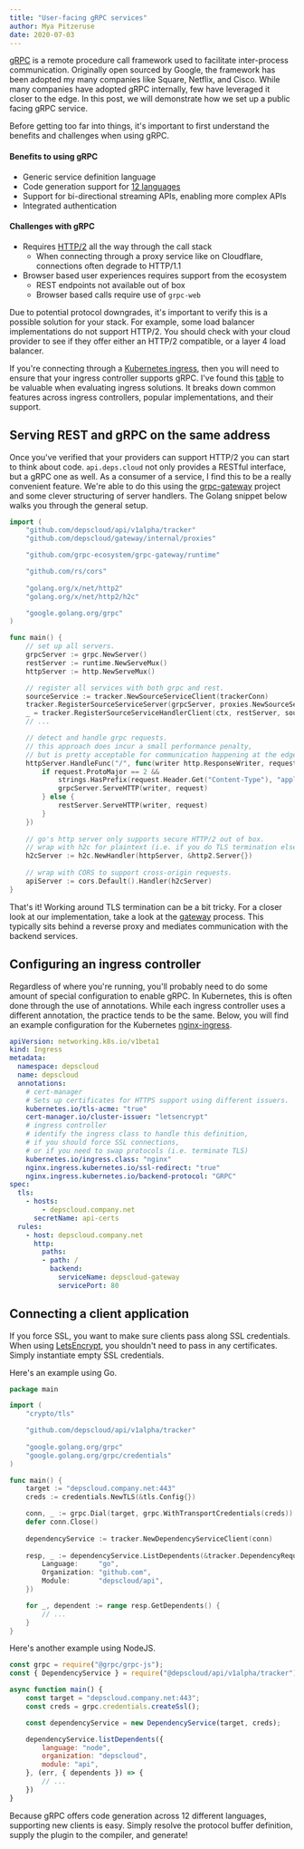 ```yaml
---
title: "User-facing gRPC services"
author: Mya Pitzeruse
date: 2020-07-03
---
```


[gRPC](https://grpc.io/) is a remote procedure call framework used to facilitate inter-process communication.
Originally open sourced by Google, the framework has been adopted my many companies like Square, Netflix, and Cisco.
While many companies have adopted gRPC internally, few have leveraged it closer to the edge.
In this post, we will demonstrate how we set up a public facing gRPC service.

Before getting too far into things, it's important to first understand the benefits and challenges when using gRPC.

#### Benefits to using gRPC

* Generic service definition language
* Code generation support for [12 languages](https://grpc.io/docs/languages/)
* Support for bi-directional streaming APIs, enabling more complex APIs
* Integrated authentication

#### Challenges with gRPC

* Requires [HTTP/2](https://http2.github.io/) all the way through the call stack
  * When connecting through a proxy service like on Cloudflare, connections often degrade to HTTP/1.1
* Browser based user experiences requires support from the ecosystem
  * REST endpoints not available out of box
  * Browser based calls require use of `grpc-web`

Due to potential protocol downgrades, it's important to verify this is a possible solution for your stack.
For example, some load balancer implementations do not support HTTP/2.
You should check with your cloud provider to see if they offer either an HTTP/2 compatible, or a layer 4 load balancer.

If you're connecting through a [Kubernetes ingress](https://kubernetes.io/docs/concepts/services-networking/ingress-controllers/),
then you will need to ensure that your ingress controller supports gRPC.
I've found this [table](https://docs.google.com/spreadsheets/d/1DnsHtdHbxjvHmxvlu7VhzWcWgLAn_Mc5L1WlhLDA__k)
to be valuable when evaluating ingress solutions.
It breaks down common features across ingress controllers, popular implementations, and their support.

## Serving REST and gRPC on the same address

Once you've verified that your providers can support HTTP/2 you can start to think about code. 
`api.deps.cloud` not only provides a RESTful interface, but a gRPC one as well.
As a consumer of a service, I find this to be a really convenient feature.
We're able to do this using the [grpc-gateway](https://github.com/grpc-ecosystem/grpc-gateway) project and some clever
structuring of server handlers.
The Golang snippet below walks you through the general setup.

```go
import (
    "github.com/depscloud/api/v1alpha/tracker"
    "github.com/depscloud/gateway/internal/proxies"

    "github.com/grpc-ecosystem/grpc-gateway/runtime"

    "github.com/rs/cors"
        
    "golang.org/x/net/http2"
    "golang.org/x/net/http2/h2c"

    "google.golang.org/grpc"
)

func main() {
    // set up all servers.
    grpcServer := grpc.NewServer()
    restServer := runtime.NewServeMux()
    httpServer := http.NewServeMux()

    // register all services with both grpc and rest.
    sourceService := tracker.NewSourceServiceClient(trackerConn)
    tracker.RegisterSourceServiceServer(grpcServer, proxies.NewSourceServiceProxy(sourceService))
    _ = tracker.RegisterSourceServiceHandlerClient(ctx, restServer, sourceService)
    // ...

    // detect and handle grpc requests.
    // this approach does incur a small performance penalty, 
    // but is pretty acceptable for communication happening at the edge. 
    httpServer.HandleFunc("/", func(writer http.ResponseWriter, request *http.Request) {
        if request.ProtoMajor == 2 &&
            strings.HasPrefix(request.Header.Get("Content-Type"), "application/grpc") {
            grpcServer.ServeHTTP(writer, request)
        } else {
            restServer.ServeHTTP(writer, request)
        }
    })
    
    // go's http server only supports secure HTTP/2 out of box.
    // wrap with h2c for plaintext (i.e. if you do TLS termination elsewhere.)
    h2cServer := h2c.NewHandler(httpServer, &http2.Server{})
    
    // wrap with CORS to support cross-origin requests.
    apiServer := cors.Default().Handler(h2cServer)
}
```

That's it!
Working around TLS termination can be a bit tricky.
For a closer look at our implementation, take a look at the [gateway](https://github.com/depscloud/gateway) process.
This typically sits behind a reverse proxy and mediates communication with the backend services. 

## Configuring an ingress controller

Regardless of where you're running, you'll probably need to do some amount of special configuration to enable gRPC.
In Kubernetes, this is often done through the use of annotations.
While each ingress controller uses a different annotation, the practice tends to be the same.
Below, you will find an example configuration for the Kubernetes [nginx-ingress](https://github.com/kubernetes/ingress-nginx).

```yaml
apiVersion: networking.k8s.io/v1beta1
kind: Ingress
metadata:
  namespace: depscloud
  name: depscloud
  annotations:
    # cert-manager
    # Sets up certificates for HTTPS support using different issuers. 
    kubernetes.io/tls-acme: "true"
    cert-manager.io/cluster-issuer: "letsencrypt"
    # ingress controller
    # identify the ingress class to handle this definition,
    # if you should force SSL connections,
    # or if you need to swap protocols (i.e. terminate TLS)
    kubernetes.io/ingress.class: "nginx"
    nginx.ingress.kubernetes.io/ssl-redirect: "true"
    nginx.ingress.kubernetes.io/backend-protocol: "GRPC"
spec:
  tls:
    - hosts:
        - depscloud.company.net
      secretName: api-certs
  rules:
    - host: depscloud.company.net
      http:
        paths:
        - path: /
          backend:
            serviceName: depscloud-gateway
            servicePort: 80
```

## Connecting a client application

If you force SSL, you want to make sure clients pass along SSL credentials.
When using [LetsEncrypt](https://letsencrypt.org/), you shouldn't need to pass in any certificates.
Simply instantiate empty SSL credentials.

Here's an example using Go.

```go
package main

import (
    "crypto/tls"

    "github.com/depscloud/api/v1alpha/tracker"   
    
    "google.golang.org/grpc"
    "google.golang.org/grpc/credentials"
)

func main() {
    target := "depscloud.company.net:443"
    creds := credentials.NewTLS(&tls.Config{})

    conn, _ := grpc.Dial(target, grpc.WithTransportCredentials(creds))
    defer conn.Close()
    
    dependencyService := tracker.NewDependencyServiceClient(conn)
    
    resp, _ := dependencyService.ListDependents(&tracker.DependencyRequest{
        Language:     "go",
        Organization: "github.com",
        Module:       "depscloud/api",
    })

    for _, dependent := range resp.GetDependents() {
        // ...
    }
}
```

Here's another example using NodeJS.

```js
const grpc = require("@grpc/grpc-js");
const { DependencyService } = require("@depscloud/api/v1alpha/tracker");

async function main() {
    const target = "depscloud.company.net:443";
    const creds = grpc.credentials.createSsl();

    const dependencyService = new DependencyService(target, creds);

    dependencyService.listDependents({
        language: "node",
        organization: "depscloud",
        module: "api",
    }, (err, { dependents }) => {
        // ...
    })
}
```

Because gRPC offers code generation across 12 different languages, supporting new clients is easy.
Simply resolve the protocol buffer definition, supply the plugin to the compiler, and generate!
